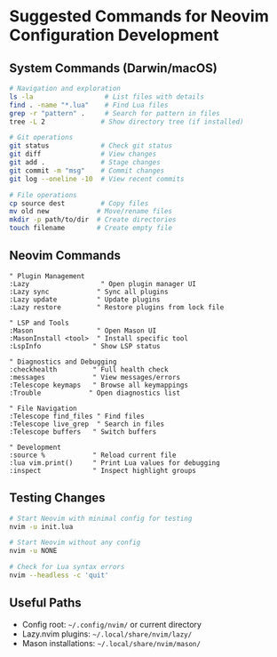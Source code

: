 # Suggested Commands for Neovim Configuration Development

## System Commands (Darwin/macOS)
```bash
# Navigation and exploration
ls -la                  # List files with details
find . -name "*.lua"    # Find Lua files
grep -r "pattern" .     # Search for pattern in files
tree -L 2              # Show directory tree (if installed)

# Git operations
git status             # Check git status
git diff               # View changes
git add .              # Stage changes
git commit -m "msg"    # Commit changes
git log --oneline -10  # View recent commits

# File operations
cp source dest         # Copy files
mv old new            # Move/rename files
mkdir -p path/to/dir  # Create directories
touch filename        # Create empty file
```

## Neovim Commands
```vim
" Plugin Management
:Lazy                  " Open plugin manager UI
:Lazy sync            " Sync all plugins
:Lazy update          " Update plugins
:Lazy restore         " Restore plugins from lock file

" LSP and Tools
:Mason                " Open Mason UI
:MasonInstall <tool>  " Install specific tool
:LspInfo             " Show LSP status

" Diagnostics and Debugging
:checkhealth         " Full health check
:messages            " View messages/errors
:Telescope keymaps   " Browse all keymappings
:Trouble            " Open diagnostics list

" File Navigation
:Telescope find_files " Find files
:Telescope live_grep  " Search in files
:Telescope buffers   " Switch buffers

" Development
:source %            " Reload current file
:lua vim.print()     " Print Lua values for debugging
:inspect             " Inspect highlight groups
```

## Testing Changes
```bash
# Start Neovim with minimal config for testing
nvim -u init.lua

# Start Neovim without any config
nvim -u NONE

# Check for Lua syntax errors
nvim --headless -c 'quit'
```

## Useful Paths
- Config root: `~/.config/nvim/` or current directory
- Lazy.nvim plugins: `~/.local/share/nvim/lazy/`
- Mason installations: `~/.local/share/nvim/mason/`